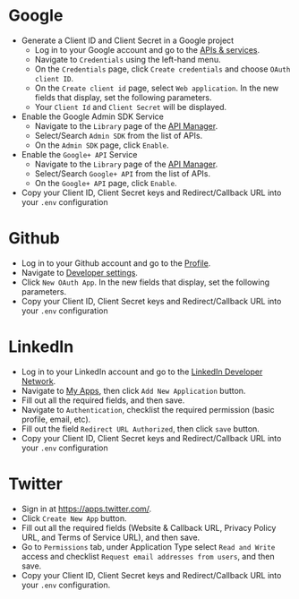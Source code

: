 # Google

- Generate a Client ID and Client Secret in a Google project
    - Log in to your Google account and go to the [APIs & services](https://console.developers.google.com/projectselector/apis/credentials).
    - Navigate to `Credentials` using the left-hand menu.
    - On the `Credentials` page, click `Create credentials` and choose `OAuth client ID`.
    - On the `Create client id` page, select `Web application`. In the new fields that display, set the following parameters.
    - Your `Client Id` and `Client Secret` will be displayed.
- Enable the Google Admin SDK Service
    - Navigate to the `Library` page of the [API Manager](https://console.developers.google.com/apis/dashboard).
    - Select/Search `Admin SDK` from the list of APIs.
    - On the `Admin SDK` page, click `Enable`.
- Enable the `Google+ API` Service
    - Navigate to the `Library` page of the [API Manager](https://console.developers.google.com/apis/dashboard).
    - Select/Search `Google+ API` from the list of APIs.
    - On the `Google+ API` page, click `Enable`.
- Copy your Client ID, Client Secret keys and Redirect/Callback URL into your `.env` configuration


# Github
- Log in to your Github account and go to the [Profile](https://github.com/settings/profile).
- Navigate to [Developer settings](https://github.com/settings/developers).
- Click `New OAuth App`. In the new fields that display, set the following parameters.
- Copy your Client ID, Client Secret keys and Redirect/Callback URL into your `.env` configuration


# LinkedIn
- Log in to your LinkedIn account and go to the [LinkedIn Developer Network](https://developer.linkedin.com/).
- Navigate to [My Apps](https://www.linkedin.com/developer/apps), then click `Add New Application` button.
- Fill out all the required fields, and then save.
- Navigate to `Authentication`, checklist the required permission (basic profile, email, etc).
- Fill out the field `Redirect URL Authorized`, then click `save` button.
- Copy your Client ID, Client Secret keys and Redirect/Callback URL into your `.env` configuration


# Twitter
- Sign in at https://apps.twitter.com/.
- Click `Create New App` button.
- Fill out all the required fields (Website & Callback URL, Privacy Policy URL, and Terms of Service URL), and then save.
- Go to `Permissions` tab, under Application Type select `Read and Write` access and checklist `Request email addresses from users`, and then save.
- Copy your Client ID, Client Secret keys and Redirect/Callback URL into your `.env` configuration.